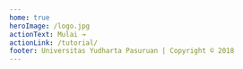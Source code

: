 ```yaml
---
home: true
heroImage: /logo.jpg
actionText: Mulai →
actionLink: /tutorial/
footer: Universitas Yudharta Pasuruan | Copyright © 2018
---
```

